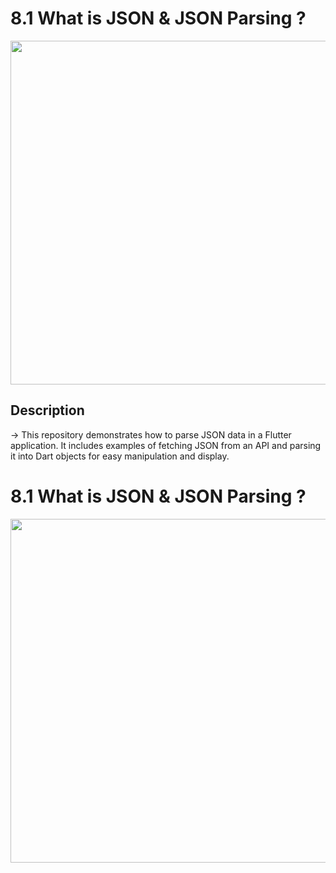 

  <div>
  <h1>8.1 What is JSON & JSON Parsing ? </h1>
  <img  height= "550" src="https://github.com/user-attachments/assets/931963a3-5dd9-43b8-b84e-f0a4bab02819"  />
  </div>

## Description
-> This repository demonstrates how to parse JSON data in a Flutter application. It includes examples of fetching JSON from an API and parsing it into Dart objects for easy manipulation and display.

   <div>
  <h1>8.1 What is JSON & JSON Parsing ? </h1>
  <img  height= "550" src="https://github.com/user-attachments/assets/931963a3-5dd9-43b8-b84e-f0a4bab02819"  />
  </div>

